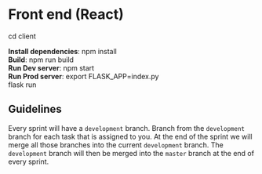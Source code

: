 <h1>Front end (React)</h1>

cd client

<b>Install dependencies</b>: npm install <br>
<b>Build</b>: npm run build <br>
<b>Run Dev server</b>: npm start <br>
<b>Run Prod server</b>: export FLASK_APP=index.py<br>
flask run

## Guidelines
  Every sprint will have a `development` branch. Branch from the `development` branch for each task that is assigned to you. At the end of the sprint we will merge all those branches into the current `development` branch. The `development` branch will then be merged into the `master` branch at the end of every sprint.

